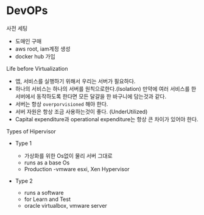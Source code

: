 # DevOPs

사전 세팅
- 도매인 구매
- aws root, iam계정 생성
- docker hub 가입

Life before Virtualization
- 앱, 서비스를 실행하기 위해서 우리는 서버가 필요하다.
- 하나의 서비스는 하나의 서버를 원칙으로한다.(Isolation) 만약에 여러 서비스를 한 서버에서 동작하도록 한다면 모든 달걀을 한 바구니에 담는것과 같다. 
- 서버는 항상 `overporvisioned` 해야 한다. 
- 서버 자원은 항상 조금 사용하는것이 좋다. (UnderUtilized)
- Capital expenditure과 operational expenditure는 항상 큰 차이가 있어야 한다.

Types of Hipervisor
- Type 1
    - 가상화를 위한 Os없이 물리 서버 그대로 
    - runs as a base Os
    - Production
    -vmware esxi, Xen Hypervisor

- Type 2
    - runs a software
    - for Learn and Test
    - oracle virtualbox, vmware server

